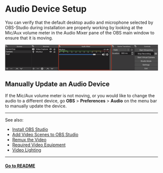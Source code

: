 # Audio Device Setup

You can verify that the default desktop audio and microphone selected by OBS-Studio during installation are properly working by looking at the Mic/Aux volume meter in the Audio Mixer pane of the OBS main window to ensure that it is moving. 

![](./images/audio-mixer.png)

## Manually Update an Audio Device

If the Mic/Aux volume meter is not moving, or you would like to change the audio to a different device, go **OBS** > **Preferences** > **Audio** on the menu bar to manually update the device. 

----
See also:

- [Install OBS Studio](install-obs-studio.md)
- [Add Video Scenes to OBS Studio](add-video-scenes.md)
- [Remux the Video](remux-the-video.md)
- [Required Video Equipment](../contributor-onboarding/required-video-equipment.md)
- [Video Lighting](../contributor-onboarding/video-lighting.md)

----
#### **[Go to README](../README.md)** 

